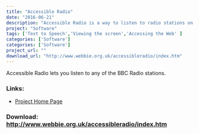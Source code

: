 ```yaml
---
title: "Accessible Radio"
date: "2016-06-21"
description: "Accessible Radio is a way to listen to radio stations on the internet that is easy and simple to use and is designed to work with any screen reader."
project: "Software"
tags: ['Text to Speech','Viewing the screen','Accessing the Web' ]
categories: ['Software']
categories: ['Software']
project_url: ""
download_url: "http://www.webbie.org.uk/accessibleradio/index.htm"
---
```

Accessible Radio lets you listen to any of the BBC Radio stations.

### Links:
- <a href="http://www.webbie.org.uk/accessibleradio/index.htm">Project Home Page</a>

### Download: http://www.webbie.org.uk/accessibleradio/index.htm 